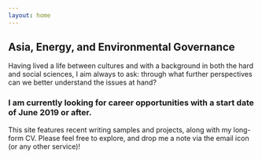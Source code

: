 ```yaml
---
layout: home
---
```

## Asia, Energy, and Environmental Governance

Having lived a life between cultures and with a background in both the hard and social sciences, I aim always to ask: through what further perspectives can we better understand the issues at hand?

### I am currently looking for career opportunities with a start date of June 2019 or after.
This site features recent writing samples and projects, along with my long-form CV. Please feel free to explore, and drop me a note via the email icon (or any other service)!
